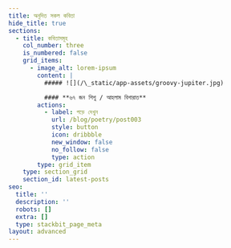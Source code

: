```yaml
---
title: অনূদিত সকল কবিতা
hide_title: true
sections:
  - title: কবিতাসমূহ
    col_number: three
    is_numbered: false
    grid_items:
      - image_alt: lorem-ipsum
        content: |
          ##### ![](/\_static/app-assets/groovy-jupiter.jpg)

          #### **৬৭ জন শিশু / আহলাম বিশারাত**
        actions:
          - label: পড়ে দেখুন
            url: /blog/poetry/post003
            style: button
            icon: dribbble
            new_window: false
            no_follow: false
            type: action
        type: grid_item
    type: section_grid
    section_id: latest-posts
seo:
  title: ''
  description: ''
  robots: []
  extra: []
  type: stackbit_page_meta
layout: advanced
---
```

